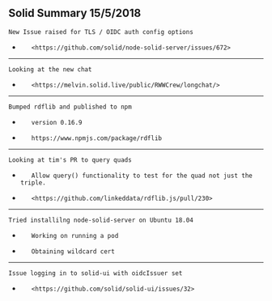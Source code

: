 Solid Summary 15/5/2018
---
    New Issue raised for TLS / OIDC auth config options
-        <https://github.com/solid/node-solid-server/issues/672>
---
    Looking at the new chat
-        <https://melvin.solid.live/public/RWWCrew/longchat/>
---
    Bumped rdflib and published to npm
-        version 0.16.9
-        https://www.npmjs.com/package/rdflib
---
    Looking at tim's PR to query quads
-        Allow query() functionality to test for the quad not just the triple.
-        <https://github.com/linkeddata/rdflib.js/pull/230>
---
    Tried installilng node-solid-server on Ubuntu 18.04
-        Working on running a pod
-        Obtaining wildcard cert
---
    Issue logging in to solid-ui with oidcIssuer set
-        <https://github.com/solid/solid-ui/issues/32>
